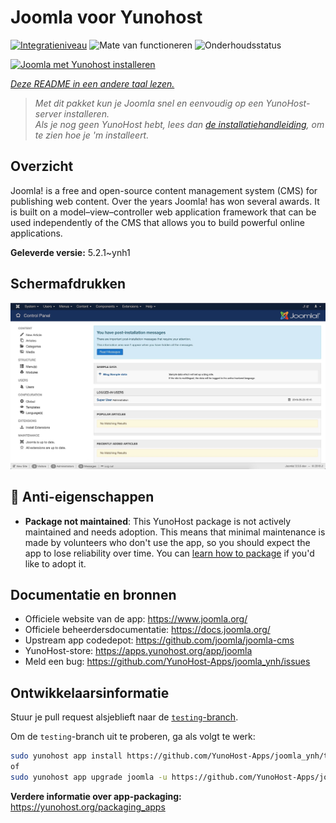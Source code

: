 <!--
NB: Deze README is automatisch gegenereerd door <https://github.com/YunoHost/apps/tree/master/tools/readme_generator>
Hij mag NIET handmatig aangepast worden.
-->

# Joomla voor Yunohost

[![Integratieniveau](https://dash.yunohost.org/integration/joomla.svg)](https://ci-apps.yunohost.org/ci/apps/joomla/) ![Mate van functioneren](https://ci-apps.yunohost.org/ci/badges/joomla.status.svg) ![Onderhoudsstatus](https://ci-apps.yunohost.org/ci/badges/joomla.maintain.svg)

[![Joomla met Yunohost installeren](https://install-app.yunohost.org/install-with-yunohost.svg)](https://install-app.yunohost.org/?app=joomla)

*[Deze README in een andere taal lezen.](./ALL_README.md)*

> *Met dit pakket kun je Joomla snel en eenvoudig op een YunoHost-server installeren.*  
> *Als je nog geen YunoHost hebt, lees dan [de installatiehandleiding](https://yunohost.org/install), om te zien hoe je 'm installeert.*

## Overzicht

Joomla! is a free and open-source content management system (CMS) for publishing web content. Over the years Joomla! has won several awards. It is built on a model–view–controller web application framework that can be used independently of the CMS that allows you to build powerful online applications.


**Geleverde versie:** 5.2.1~ynh1

## Schermafdrukken

![Schermafdrukken van Joomla](./doc/screenshots/screenshot.jpg)

## :red_circle: Anti-eigenschappen

- **Package not maintained**: This YunoHost package is not actively maintained and needs adoption. This means that minimal maintenance is made by volunteers who don't use the app, so you should expect the app to lose reliability over time. You can [learn how to package](https://yunohost.org/packaging_apps_intro) if you'd like to adopt it.

## Documentatie en bronnen

- Officiele website van de app: <https://www.joomla.org/>
- Officiele beheerdersdocumentatie: <https://docs.joomla.org/>
- Upstream app codedepot: <https://github.com/joomla/joomla-cms>
- YunoHost-store: <https://apps.yunohost.org/app/joomla>
- Meld een bug: <https://github.com/YunoHost-Apps/joomla_ynh/issues>

## Ontwikkelaarsinformatie

Stuur je pull request alsjeblieft naar de [`testing`-branch](https://github.com/YunoHost-Apps/joomla_ynh/tree/testing).

Om de `testing`-branch uit te proberen, ga als volgt te werk:

```bash
sudo yunohost app install https://github.com/YunoHost-Apps/joomla_ynh/tree/testing --debug
of
sudo yunohost app upgrade joomla -u https://github.com/YunoHost-Apps/joomla_ynh/tree/testing --debug
```

**Verdere informatie over app-packaging:** <https://yunohost.org/packaging_apps>
